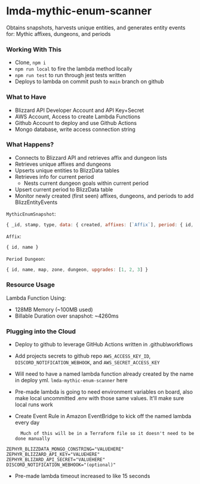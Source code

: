 # lmda-mythic-enum-scanner
Obtains snapshots, harvests unique entities, and generates entity events for: Mythic affixes, dungeons, and periods

### Working With This
- Clone, `npm i`
- `npm run local` to fire the lambda method locally
- `npm run test` to run through jest tests written
- Deploys to lambda on commit push to `main` branch on github

### What to Have
- Blizzard API Developer Account and API Key+Secret
- AWS Account, Access to create Lambda Functions
- Github Account to deploy and use Github Actions
- Mongo database, write access connection string

### What Happens?
- Connects to Blizzard API and retrieves affix and dungeon lists
- Retrieves unique affixes and dungeons
- Upserts unique entities to BlizzData tables
- Retrieves info for current period
    - Nests current dungeon goals within current period
- Upsert current period to BlizzData table
- Monitor newly created (first seen) affixes, dungeons, and periods to add BlizzEntityEvents


`MythicEnumSnapshot`:
```js
{ _id, stamp, type, data: { created, affixes: [`Affix`], period: { id, start_timestamp, end_timestamp, dungeons: [`Period Dungeon`] } }}
```

`Affix`:
```js
{ id, name }
```


`Period Dungeon`:
```js
{ id, name, map, zone, dungeon, upgrades: [1, 2, 3] }
```

### Resource Usage
Lambda Function Using:
- 128MB Memory (~100MB used)
- Billable Duration over snapshot: ~4260ms

### Plugging into the Cloud
- Deploy to github to leverage GitHub Actions written in .github\workflows
- Add projects secrets to github repo `AWS_ACCESS_KEY_ID`, `DISCORD_NOTIFICATION_WEBHOOK`, and `AWS_SECRET_ACCESS_KEY`
- Will need to have a named lambda function already created by the name in deploy yml. `lmda-mythic-enum-scanner` here
- Pre-made lambda is going to need environment variables on board, also make local uncommitted .env with those same values. It'll make sure local runs work
- Create Event Rule in Amazon EventBridge to kick off the named lambda every day

        Much of this will be in a Terraform file so it doesn't need to be done manually
```
ZEPHYR_BLIZZDATA_MONGO_CONSTRING="VALUEHERE"
ZEPHYR_BLIZZARD_API_KEY="VALUEHERE"
ZEPHYR_BLIZARD_API_SECRET="VALUEHERE"
DISCORD_NOTIFICATION_WEBHOOK="(optional)"
```
- Pre-made lambda timeout increased to like 15 seconds
